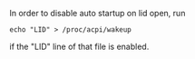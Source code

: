 In order to disable auto startup on lid open, run

    echo "LID" > /proc/acpi/wakeup

if the "LID" line of that file is enabled.
